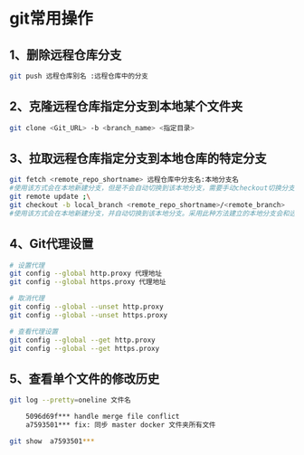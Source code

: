 # git常用操作

## 1、删除远程仓库分支

```bash
git push 远程仓库别名 :远程仓库中的分支
```

## 2、克隆远程仓库指定分支到本地某个文件夹

```bash
git clone <Git_URL> -b <branch_name> <指定目录>
```

## 3、拉取远程仓库指定分支到本地仓库的特定分支

```bash
git fetch <remote_repo_shortname> 远程仓库中分支名:本地分支名
#使用该方式会在本地新建分支，但是不会自动切换到该本地分支，需要手动checkout切换分支。
git remote update ;\
git checkout -b local_branch <remote_repo_shortname>/<remote_branch>
#使用该方式会在本地新建分支，并自动切换到该本地分支。采用此种方法建立的本地分支会和远程分支建立映射关系。
```

## 4、Git代理设置

```bash
# 设置代理
git config --global http.proxy 代理地址
git config --global https.proxy 代理地址

# 取消代理
git config --global --unset http.proxy
git config --global --unset https.proxy

# 查看代理设置
git config --global --get http.proxy
git config --global --get https.proxy
```

## 5、查看单个文件的修改历史

```bash
git log --pretty=oneline 文件名

	5096d69f*** handle merge file conflict
	a7593501*** fix: 同步 master docker 文件夹所有文件

git show  a7593501***
	
```

